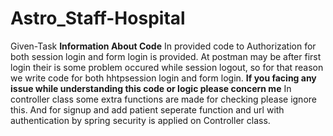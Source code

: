 # Astro_Staff-Hospital
Given-Task
**Information About Code**
In provided code to Authorization for both session login and form login is provided.
At postman may be after first login their is some problem occured while session logout, so for that reason we write code for both hhtpsession login and form login. **If you facing any issue while understanding this code or logic please concern me**
In controller class some extra functions are made for checking please ignore this.
And for signup and add patient seperate function and url with authentication by spring security is applied on Controller class.
